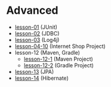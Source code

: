# Advanced
* [lesson-01](https://github.com/Jozroker/Advanced/tree/lesson-01)  (JUnit)
* [lesson-02](https://github.com/Jozroker/Shop/tree/beta_version_1/src/main/java/ua/com/lviv/tc/repositories)  (JDBC)
* [lesson-03](https://github.com/Jozroker/Advanced/tree/lesson-03)  (Log4j)
* [lesson-04-10](https://github.com/Jozroker/Shop.git)  (Internet Shop Project)
* lesson-12  (Maven, Gradle)
    * [lesson-12-1](https://github.com/Jozroker/Advanced/tree/maven/src/main/java/lesson12/mvn_project)  (Maven Project)
    * [lesson-12-2](https://github.com/Jozroker/Advanced/tree/gradle/src/main/java/lesson12/gradle_project)  (Gradle Project)
* [lesson-13](https://github.com/Jozroker/Advanced/tree/lesson-13)  (JPA)
* [lesson-14](https://github.com/Jozroker/Advanced/tree/lesson-14)  (Hibernate)
